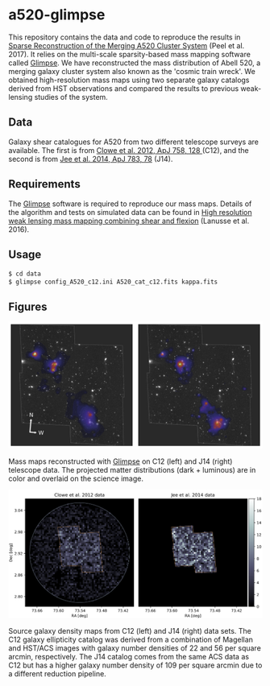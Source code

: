 # a520-glimpse

This repository contains the data and code to reproduce the results in [Sparse Reconstruction of the Merging A520 Cluster System](https://iopscience.iop.org/article/10.3847/1538-4357/aa850d/meta) (Peel et al. 2017). It relies on the multi-scale sparsity-based mass mapping software called [Glimpse](https://github.com/CosmoStat/Glimpse). We have reconstructed the mass distribution of Abell 520, a merging galaxy cluster system also known as the 'cosmic train wreck'.  We obtained high-resolution mass maps using two separate galaxy catalogs derived from HST observations and compared the results to previous weak-lensing studies of the system.

## Data

Galaxy shear catalogues for A520 from two different telescope surveys are available. The first is from [Clowe et al. 2012, ApJ 758, 128 ](https://iopscience.iop.org/article/10.1088/0004-637X/758/2/128/meta) (C12), and the second is from [Jee et al. 2014, ApJ 783, 78](https://iopscience.iop.org/article/10.1088/0004-637X/783/2/78/meta) (J14).

## Requirements

The [Glimpse](https://github.com/CosmoStat/Glimpse) software is required to reproduce our mass maps. Details of the algorithm and tests on simulated data can be found in [High resolution weak lensing mass mapping combining shear and flexion](https://www.aanda.org/articles/aa/abs/2016/07/aa28278-16/aa28278-16.html) (Lanusse et al. 2016).

## Usage

```shell
$ cd data
$ glimpse config_A520_c12.ini A520_cat_c12.fits kappa.fits
```

## Figures
<p align="center">
<img src="https://github.com/austinpeel/a520-glimpse/blob/master/figures/a520_glimpse_maps.png" alt="glimpse_maps" width="700"/>
</p>

Mass maps reconstructed with [Glimpse](https://github.com/CosmoStat/Glimpse) on C12 (left) and J14 (right) telescope data. The projected matter distributions (dark + luminous) are in color and overlaid on the science image.

<p align="center">
<img src="https://github.com/austinpeel/a520-glimpse/blob/master/figures/a520_source_density.png" alt="source_density" width="750"/>
</p>

Source galaxy density maps from C12 (left) and J14 (right) data sets. The C12 galaxy ellipticity catalog was derived from a combination of Magellan and HST/ACS images with galaxy number densities of 22 and 56 per square arcmin, respectively. The J14 catalog comes from the same ACS data as C12 but has a higher galaxy number density of 109 per square arcmin due to a different reduction pipeline.
